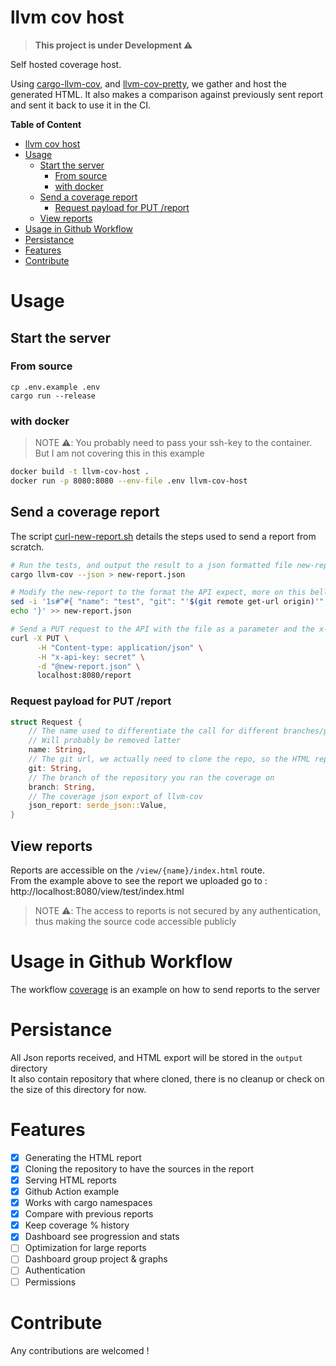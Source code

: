 # llvm cov host

> **This project is under Development ⚠️**

Self hosted coverage host.

Using [cargo-llvm-cov](https://github.com/taiki-e/cargo-llvm-cov), and [llvm-cov-pretty](https://github.com/dnaka91/llvm-cov-pretty), we gather and host the generated HTML.
It also makes a comparison against previously sent report and sent it back to use it in the CI.

**Table of Content**

- [llvm cov host](#llvm-cov-host)
- [Usage](#usage)
  - [Start the server](#start-the-server)
    - [From source](#from-source)
    - [with docker](#with-docker)
  - [Send a coverage report](#send-a-coverage-report)
    - [Request payload for PUT /report](#request-payload-for-put-report)
  - [View reports](#view-reports)
- [Usage in Github Workflow](#usage-in-github-workflow)
- [Persistance](#persistance)
- [Features](#features)
- [Contribute](#contribute)

# Usage

## Start the server

### From source

```
cp .env.example .env
cargo run --release
```

### with docker

> NOTE ⚠️: You probably need to pass your ssh-key to the container.\
> But I am not covering this in this example

```sh
docker build -t llvm-cov-host .
docker run -p 8080:8080 --env-file .env llvm-cov-host
```

## Send a coverage report

The script [curl-new-report.sh](curl-new-report.sh) details the steps used to send a report from scratch.

```sh
# Run the tests, and output the result to a json formatted file new-report.json
cargo llvm-cov --json > new-report.json

# Modify the new-report to the format the API expect, more on this bellow in ()
sed -i '1s#^#{ "name": "test", "git": "'$(git remote get-url origin)'", "branch": "main", "json_report": #' new-report.json
echo '}' >> new-report.json

# Send a PUT request to the API with the file as a parameter and the x-api-key authentication.
curl -X PUT \
      -H "Content-type: application/json" \
      -H "x-api-key: secret" \
      -d "@new-report.json" \
      localhost:8080/report
```

### Request payload for PUT /report

```rs
struct Request {
    // The name used to differentiate the call for different branches/project
    // Will probably be removed latter
    name: String,
    // The git url, we actually need to clone the repo, so the HTML report can have/display the sources of your project.
    git: String,
    // The branch of the repository you ran the coverage on
    branch: String,
    // The coverage json export of llvm-cov
    json_report: serde_json::Value,
}
```

## View reports

Reports are accessible on the `/view/{name}/index.html` route.\
From the example above to see the report we uploaded go to : http://localhost:8080/view/test/index.html

> NOTE ⚠️: The access to reports is not secured by any authentication, thus making the source code accessible publicly


# Usage in Github Workflow

The workflow [coverage](.github/workflows/coverage.yml) is an example on how to send reports to the server

# Persistance

All Json reports received, and HTML export will be stored in the `output` directory \
It also contain repository that where cloned, there is no cleanup or check on the size of this directory for now.

# Features

- [x] Generating the HTML report
- [x] Cloning the repository to have the sources in the report
- [x] Serving HTML reports
- [x] Github Action example
- [x] Works with cargo namespaces
- [x] Compare with previous reports
- [x] Keep coverage % history
- [x] Dashboard see progression and stats
- [ ] Optimization for large reports
- [ ] Dashboard group project & graphs 
- [ ] Authentication
- [ ] Permissions

# Contribute

Any contributions are welcomed !